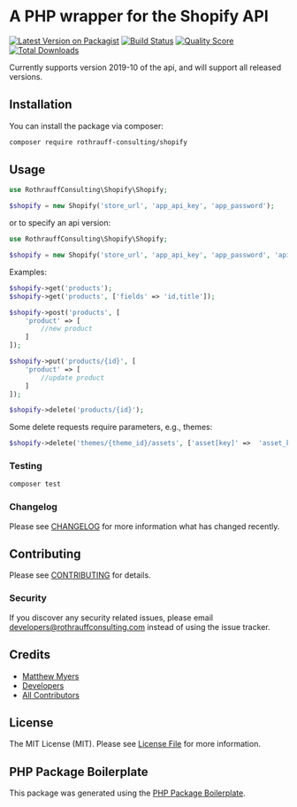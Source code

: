 # A PHP wrapper for the Shopify API

[![Latest Version on Packagist](https://img.shields.io/packagist/v/rothrauff-consulting/shopify.svg?style=flat-square)](https://packagist.org/packages/rothrauff-consulting/shopify)
[![Build Status](https://img.shields.io/travis/rothrauff-consulting/shopify/master.svg?style=flat-square)](https://travis-ci.org/rothrauff-consulting/shopify)
[![Quality Score](https://img.shields.io/scrutinizer/g/rothrauff-consulting/shopify.svg?style=flat-square)](https://scrutinizer-ci.com/g/rothrauff-consulting/shopify)
[![Total Downloads](https://img.shields.io/packagist/dt/rothrauff-consulting/shopify.svg?style=flat-square)](https://packagist.org/packages/rothrauff-consulting/shopify)

Currently supports version 2019-10 of the api, and will support all released versions.

## Installation

You can install the package via composer:

```bash
composer require rothrauff-consulting/shopify
```

## Usage

``` php
use RothrauffConsulting\Shopify\Shopify;

$shopify = new Shopify('store_url', 'app_api_key', 'app_password');
```

or to specify an api version:

``` php
use RothrauffConsulting\Shopify\Shopify;

$shopify = new Shopify('store_url', 'app_api_key', 'app_password', 'api_version');
```

Examples:

``` php
$shopify->get('products');
$shopify->get('products', ['fields' => 'id,title']);

$shopify->post('products', [
    'product' => [
        //new product
    ]
]);

$shopify->put('products/{id}', [
    'product' => [
        //update product
    ]
]);

$shopify->delete('products/{id}');
```

Some delete requests require parameters, e.g., themes:

``` php
$shopify->delete('themes/{theme_id}/assets', ['asset[key]' =>  'asset_key']);
```

### Testing

``` bash
composer test
```

### Changelog

Please see [CHANGELOG](CHANGELOG.md) for more information what has changed recently.

## Contributing

Please see [CONTRIBUTING](CONTRIBUTING.md) for details.

### Security

If you discover any security related issues, please email developers@rothrauffconsulting.com instead of using the issue tracker.

## Credits

- [Matthew Myers](https://github.com/mxm1070)
- [Developers](https://github.com/rothrauff-consulting)
- [All Contributors](../../contributors)

## License

The MIT License (MIT). Please see [License File](LICENSE.md) for more information.

## PHP Package Boilerplate

This package was generated using the [PHP Package Boilerplate](https://laravelpackageboilerplate.com).
